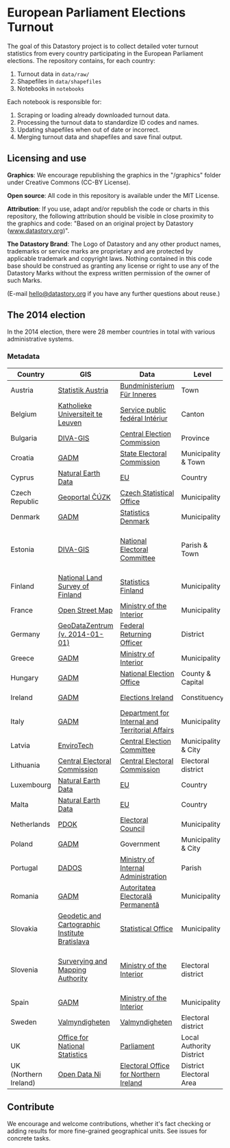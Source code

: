 # European Parliament Elections Turnout

The goal of this Datastory project is to collect detailed voter turnout statistics from every country participating in the European Parliament elections. The repository contains, for each country:

1. Turnout data in `data/raw/`
2. Shapefiles in `data/shapefiles`
3. Notebooks in `notebooks`

Each notebook is responsible for:

1. Scraping or loading already downloaded turnout data.
2. Processing the turnout data to standardize ID codes and names.
3. Updating shapefiles when out of date or incorrect.
3. Merging turnout data and shapefiles and save final output.

## Licensing and use
**Graphics**: We encourage republishing the graphics in the "/graphics" folder under Creative Commons (CC-BY License).

**Open source**: All code in this repository is available under the MIT License.

**Attribution**: If you use, adapt and/or republish the code or charts in this repository, the following attribution should be visible in close proximity to the graphics and code: "Based on an original project by Datastory (www.datastory.org)".

**The Datastory Brand**: The Logo of Datastory and any other product names, trademarks or service marks are proprietary and are protected by applicable trademark and copyright laws. Nothing contained in this code base should be construed as granting any license or right to use any of the Datastory Marks without the express written permission of the owner of such Marks. 

(E-mail hello@datastory.org if you have any further questions about reuse.)

## The 2014 election 

In the 2014 election, there were 28 member countries in total with various administrative systems.


### Metadata

| Country | GIS | Data | Level | Count | Notes |
|-----|----|----|---|---|---|
| Austria | [Statistik Austria](https://www.data.gv.at/katalog/dataset/566c99be-b436-365e-af4f-27be6c536358) | [Bundministerium Für Inneres](http://euwahl2014.bmi.gv.at/)  | Town | 2376 |  |
| Belgium| [Katholieke Universiteit te Leuven](http://www.atlas-belgique.be/cms2/index.php?page=cartodata_fr)  | [Service public fedéral Intériur](http://polling2014.belgium.be/en/)  | Canton | 209 |  |
| Bulgaria | [DIVA-GIS](https://www.diva-gis.org/gdata) | [Central Election Commission](http://old.cik.bg/ep2014)  | Province | 28 | |
| Croatia | [GADM](http://gadm.org) | [State Electoral Commission](https://www.izbori.hr/site/UserDocsImages/481)  | Municipality & Town | 560 | |
| Cyprus | [Natural Earth Data](https://www.naturalearthdata.com) | [EU](https://www.europarl.europa.eu/elections2014-results/en/country-results-cy-2014.html)  | Country | 1 |  |
| Czech Republic | [Geoportal ČÚZK](http://services.cuzk.cz/shp/stat/epsg-5514/) | [Czech Statistical Office](https://www.volby.cz/pls/ep2014/ep?xjazyk=CZ)  | Municipality | 6258 | |
| Denmark | [GADM](http://gadm.org) | [Statistics Denmark](https://www.statbank.dk/10007)  | Municipality | 99 |  |
| Estonia | [DIVA-GIS](https://www.diva-gis.org/gdata) | [National Electoral Committee](http://ep2014.vvk.ee/detailed/0000.html)  | Parish & Town | 211 | Shapefile edited due to municipality reform |
| Finland | [National Land Survey of Finland](https://tiedostopalvelu.maanmittauslaitos.fi/tp/kartta?lang=en)  | [Statistics Finland](http://pxnet2.stat.fi/PXWeb/pxweb/sv/StatFin/StatFin__vaa__euvaa__euvaa_as/010_euvaa_2014_2014-06-11_tau_101.px/?rxid=ac08fd53-741d-430c-8562-a25e892aa663)  | Municipality | 311 | Shapefile via email |
| France | [Open Street Map](http://osm13.openstreetmap.fr/~cquest/openfla/export/) | [Ministry of the Interior](https://www.interieur.gouv.fr/Elections/Les-resultats/Europeennes/elecresult__ER2014/(path)/ER2014) | Municipality | 34982 |  |
| Germany | [GeoDataZentrum (v. 2014-01-01)](http://www.geodatenzentrum.de/geodaten/gdz_rahmen.gdz_div?gdz_spr=deu&gdz_akt_zeile=5&gdz_anz_zeile=1&gdz_unt_zeile=0&gdz_user_id=0) | [Federal Returning Officer](https://www.bundeswahlleiter.de/en/dam/jcr/0d8e5fbe-68eb-4fd1-934f-2a52305297cf/ew14_arbtab7.pdf) | District | 11477 | |
| Greece | [GADM](http://gadm.org) | [Ministry of Interior](http://ekloges-prev.singularlogic.eu/may2014/e/public/index.html#%7B%22cls%22:%22level%22,%22params%22:%7B%22level%22:%22ep%22,%22id%22:41%7D%7D) | Municipality | 326 | |
| Hungary | [GADM](http://gadm.org) | [National Election Office](http://www.valasztas.hu/en/60)  | County & Capital | 20 | |
| Ireland | [GADM](http://gadm.org) | [Elections Ireland](https://electionsireland.org/results/europe/index.cfm)  | Constituency | 3 | No detailed results |
| Italy | [GADM](http://gadm.org) | [Department for Internal and Territorial Affairs](https://elezionistorico.interno.gov.it/index.php)  | Municipality | 8096 | |
| Latvia | [EnviroTech](http://www.envirotech.lv/lv/aktualitates/gis-latvija-10-2/) | [Central Election Committee](http://ep2014.cvk.lv/activities.xml)  | Municipality & City | 119 | |
| Lithuania | [Central Electoral Commission](https://www.vrk.lt/rinkimu-teritoriju-gis-duomenys) | [Central Electoral Commission](https://www.vrk.lt/statiniai/puslapiai/2014_ep_rinkimai/output_lt/rezultatai_daugiamand_apygardose/rezultatai_daugiamand_apygardose1turas.html) | Electoral district | 1995 | |
| Luxembourg | [Natural Earth Data](https://www.naturalearthdata.com) | [EU](https://www.europarl.europa.eu/elections2014-results/en/country-results-lu-2014.html) | Country | 1 |  |
| Malta | [Natural Earth Data](https://www.naturalearthdata.com) | [EU](https://www.europarl.europa.eu/elections2014-results/en/country-results-mt-2014.html) | Country | 1 |  |
| Netherlands | [PDOK](https://www.pdok.nl/downloads/-/article/bestuurlijke-grenzen) | [Electoral Council](https://www.verkiezingsuitslagen.nl/verkiezingen/detail/EP20140522) | Municipality | 403 |  |
| Poland | [GADM](http://gadm.org) | Government | Municipality & City | 2478 | Data via email |
| Portugal | [DADOS](https://dados.gov.pt/pt/datasets/freguesias-de-portugal/#resource-5474087d-7a14-4368-a9b8-3de751dca65a) | [Ministry of Internal Administration](https://www.eleicoes.mai.gov.pt/europeias2014/territorio-nacional.html) | Parish | 3223 | |
| Romania | [GADM](http://gadm.org) | [Autoritatea Electorală Permanentă](http://www.roaep.ro/bec_europ2014/index2001.html) | Municipality | 2939 | |
| Slovakia | [Geodetic and Cartographic Institute Bratislava](https://www.geoportal.sk/sk/zbgis_smd/na-stiahnutie/) | [Statistical Office](http://volby.statistics.sk/ep/ep2014/EP-dv/Tabulka12_en.html) | Municipality | 2927 | |
| Slovenia | [Surverying and Mapping Authority](http://egp.gu.gov.si/egp/) | [Ministry of the Interior](http://www.volitve.gov.si/ep2014/en/udel_vo_sort_ime.html) | Electoral district | 88 | Need to register user to download shapefile |
| Spain | [GADM](http://gadm.org) | [Ministry of the Interior](http://www.infoelectoral.mir.es/infoelectoral/min/busquedaAvanzadaAction.html) | Municipality | 8112 | |
| Sweden | [Valmyndigheten](https://data.val.se/val/ep2014/statistik/index.html#gis) | [Valmyndigheten](https://data.val.se/val/ep2014/statistik/) | Electoral district | 5837 |  |
| UK | [Office for National Statistics](https://geoportal.statistics.gov.uk/datasets/local-authority-districts-december-2015-full-clipped-boundaries-in-great-britain?geometry=-33.817%2C49.446%2C28.805%2C58.453) | [Parliament](https://researchbriefings.parliament.uk/ResearchBriefing/Summary/RP14-32#fullreport) | Local Authority District | 380 | |
| UK (Northern Ireland) | [Open Data Ni](https://www.opendatani.gov.uk/dataset/osni-open-data-largescale-boundaries-district-electoral-areas-20121) | [Electoral Office for Northern Ireland](https://www.eoni.org.uk/getmedia/124a9efd-a606-49c9-8c24-c1b96db30433/European-Election-2014-Turnout) | District Electoral Area | 80 | |

## Contribute

We encourage and welcome contributions, whether it's fact checking or adding results for more fine-grained geographical units. See issues for concrete tasks.
